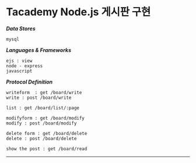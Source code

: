 Tacademy Node.js 게시판 구현
================

***Data Stores***

	mysql

***Languages & Frameworks***

	ejs : view
	node - express
	javascript

***Protocol Definition***

	writeform  : get /board/write
	write : post /board/write

	list : get /board/list/:page

	modifyform : get /board/modify
	modify : post /board/modify

	delete form : get /board/delete
	delete : post /board/delete

	show the post : get /board/read
____


